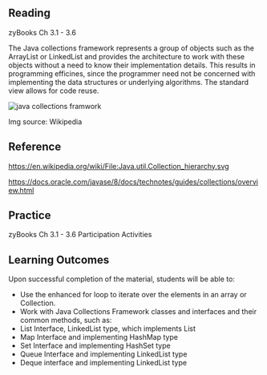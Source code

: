 ## Reading

zyBooks Ch 3.1 - 3.6

The Java collections framework represents a group of objects such as the ArrayList or LinkedList and provides the architecture
to work with these objects without a need to know their implementation details.
This results in programming efficines, since the programmer need not be concerned with implementing the data structures or underlying algorithms.
The standard view allows for code reuse.

![java collections framwork](https://upload.wikimedia.org/wikipedia/commons/a/ab/Java.util.Collection_hierarchy.svg)

Img source: Wikipedia

## Reference

https://en.wikipedia.org/wiki/File:Java.util.Collection_hierarchy.svg

https://docs.oracle.com/javase/8/docs/technotes/guides/collections/overview.html

## Practice
zyBooks Ch 3.1 - 3.6 Participation Activities

## Learning Outcomes
Upon successful completion of the material, students will be able to:

* Use the enhanced for loop to iterate over the elements in an array or Collection.
* Work with Java Collections Framework classes and interfaces and their common methods,  such as:
*   List Interface, LinkedList type, which implements List
*   Map Interface and implementing HashMap type
*   Set Interface and implementing HashSet type
*   Queue Interface and implementing LinkedList type
*   Deque interface and implementing LinkedList type

